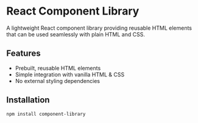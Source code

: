 # React Component Library  

A lightweight React component library providing reusable HTML elements that can be used seamlessly with plain HTML and CSS.  

## Features  
- Prebuilt, reusable HTML elements  
- Simple integration with vanilla HTML & CSS  
- No external styling dependencies  

## Installation  

```sh
npm install component-library
